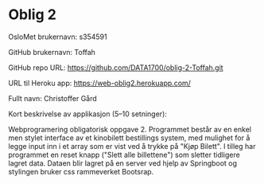 Oblig 2
=======
OsloMet brukernavn: s354591

GitHub brukernavn: Toffah

GitHub repo URL: https://github.com/DATA1700/oblig-2-Toffah.git

URL til Heroku app: https://web-oblig2.herokuapp.com/

Fullt navn: Christoffer Gård

Kort beskrivelse av applikasjon (5–10 setninger):

Webprogramering obligatorisk oppgave 2. Programmet består av en enkel men stylet
interface av et kinobilett bestillings system, med mulighet for å legge 
input inn i et array som er vist ved å trykke på "Kjøp Bilett". I tilleg
har programmet en reset knapp ("Slett alle billettene") som sletter tidligere
lagret data. Dataen blir lagret på en server ved hjelp av Springboot og stylingen 
bruker css rammeverket Bootsrap.
